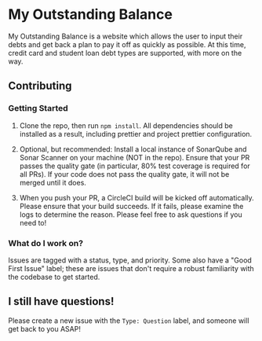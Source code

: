 # My Outstanding Balance

My Outstanding Balance is a website which allows the user to input their debts and get back a plan to pay it off as quickly as possible. At this time, credit card and student loan debt types are supported, with more on the way.

## Contributing

### Getting Started

1. Clone the repo, then run `npm install`. All dependencies should be installed as a result, including prettier and project prettier configuration.

2. Optional, but recommended: Install a local instance of SonarQube and Sonar Scanner on your machine (NOT in the repo). Ensure that your PR passes the quality gate (in particular, 80% test coverage is required for all PRs). If your code does not pass the quality gate, it will not be merged until it does.

3. When you push your PR, a CircleCI build will be kicked off automatically. Please ensure that your build succeeds. If it fails, please examine the logs to determine the reason. Please feel free to ask questions if you need to!

### What do I work on?

Issues are tagged with a status, type, and priority. Some also have a "Good First Issue" label; these are issues that don't require a robust familiarity with the codebase to get started.

## I still have questions!

Please create a new issue with the `Type: Question` label, and someone will get back to you ASAP!
